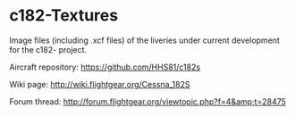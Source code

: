 # c182-Textures

Image files (including .xcf files) of the liveries under current development for the c182- project.  

Aircraft repository: https://github.com/HHS81/c182s  

Wiki page: http://wiki.flightgear.org/Cessna_182S

Forum thread: http://forum.flightgear.org/viewtopic.php?f=4&amp;t=28475
